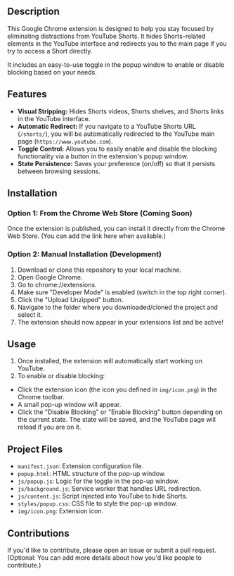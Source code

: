 ## Description

This Google Chrome extension is designed to help you stay focused by eliminating distractions from YouTube Shorts. It hides Shorts-related elements in the YouTube interface and redirects you to the main page if you try to access a Short directly.

It includes an easy-to-use toggle in the popup window to enable or disable blocking based on your needs.

## Features

* **Visual Stripping:** Hides Shorts videos, Shorts shelves, and Shorts links in the YouTube interface.
* **Automatic Redirect:** If you navigate to a YouTube Shorts URL (`/shorts/`), you will be automatically redirected to the YouTube main page (`https://www.youtube.com`).
* **Toggle Control:** Allows you to easily enable and disable the blocking functionality via a button in the extension's popup window.
* **State Persistence:** Saves your preference (on/off) so that it persists between browsing sessions.

## Installation

### Option 1: From the Chrome Web Store (Coming Soon)

Once the extension is published, you can install it directly from the Chrome Web Store. (You can add the link here when available.)

### Option 2: Manual Installation (Development)

1. Download or clone this repository to your local machine.
2. Open Google Chrome.
3. Go to chrome://extensions.
4. Make sure "Developer Mode" is enabled (switch in the top right corner).
5. Click the "Upload Unzipped" button.
6. Navigate to the folder where you downloaded/cloned the project and select it.
7. The extension should now appear in your extensions list and be active!

## Usage

1. Once installed, the extension will automatically start working on YouTube.
2. To enable or disable blocking:
* Click the extension icon (the icon you defined in `img/icon.png`) in the Chrome toolbar.
* A small pop-up window will appear.
* Click the "Disable Blocking" or "Enable Blocking" button depending on the current state. The state will be saved, and the YouTube page will reload if you are on it.

## Project Files

* `manifest.json`: Extension configuration file.
* `popup.html`: HTML structure of the pop-up window.
* `js/popup.js`: Logic for the toggle in the pop-up window.
* `js/background.js`: Service worker that handles URL redirection.
* `js/content.js`: Script injected into YouTube to hide Shorts.
* `styles/popup.css`: CSS file to style the pop-up window.
* `img/icon.png`: Extension icon.

## Contributions

If you'd like to contribute, please open an issue or submit a pull request. (Optional: You can add more details about how you'd like people to contribute.)
